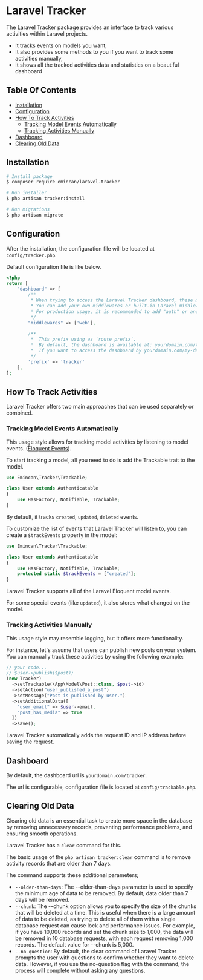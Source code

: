 # Laravel Tracker

The Laravel Tracker package provides an interface to track various
activities within Laravel projects.

- It tracks events on models you want,
- It also provides some methods to you if you want to track some activities
  manually,
- It shows all the tracked activities data and statistics on a beautiful
  dashboard

## Table Of Contents

- [Installation](#installation)
- [Configuration](#configuration)
- [How To Track Activities](#how-to-track-activities)
  - [Tracking Model Events Automatically](#tracking-model-events-automatically)
  - [Tracking Activities Manually](#tracking-activities-manually)
- [Dashboard](#dashboard)
- [Clearing Old Data](#clearing-old-data)

## Installation

```bash
# Install package
$ composer require emincan/laravel-tracker

# Run installer
$ php artisan tracker:install

# Run migrations
$ php artisan migrate
```

## Configuration

After the installation, the configuration file will be located at
`config/tracker.php`.

Default configuration file is like below.

```php
<?php
return [
    "dashboard" => [
        /**
         * When trying to access the Laravel Tracker dashboard, these middlewares will be used.
         * You can add your own middlewares or built-in Laravel middlewares here.
         * For production usage, it is recommended to add "auth" or another middleware that provides authorization.
         */
        "middlewares" => ['web'],

        /**
         *  This prefix using as `route prefix`.
         *  By default, the dashboard is available at: yourdomain.com/tracker
         *  If you want to access the dashboard by yourdomain.com/my-dashboard, then update this value to 'my-dashboard'
         */
        'prefix' => 'tracker'
    ],
];
```

## How To Track Activities

Laravel Tracker offers two main approaches that can be used separately or combined.

### Tracking Model Events Automatically

This usage style allows for tracking model activities by listening to model events.
([Eloquent Events](https://laravel.com/docs/9.x/eloquent#events)).

To start tracking a model, all you need to do is add the Trackable trait to the model.

```php
use Emincan\Tracker\Trackable;

class User extends Authenticatable
{
    use HasFactory, Notifiable, Trackable;
}
```

By default, it tracks `created`, `updated`, `deleted` events.

To customize the list of events that Laravel Tracker will listen to,
you can create a `$trackEvents` property in the model:

```php
use Emincan\Tracker\Trackable;

class User extends Authenticatable
{
    use HasFactory, Notifiable, Trackable;
    protected static $trackEvents = ["created"];
}
```

Laravel Tracker supports all of the Laravel Eloquent model events.

For some special events (like `updated`), it also stores what changed on the
model.

### Tracking Activities Manually

This usage style may resemble logging, but it offers more functionality.

For instance, let's assume that users can publish new posts on your system.
You can manually track these activities by using the following example:

```php
// your code...
// $user->publish($post);
(new Tracker)
  ->setTrackable(\App\Model\Post::class, $post->id)
  ->setAction("user_published_a_post")
  ->setMessage("Post is published by user.")
  ->setAdditionalData([
    "user_email" => $user->email,
    "post_has_media" => true
  ])
  ->save();
```

Laravel Tracker automatically adds the request ID and IP address before saving the request.

## Dashboard

By default, the dashboard url is `yourdomain.com/tracker`.

The url is configurable, configuration file is located at `config/trackable.php`.

## Clearing Old Data

Clearing old data is an essential task to create more space in the database by
removing unnecessary records, preventing performance problems, and ensuring
smooth operations.

Laravel Tracker has a `clear` command for this.

The basic usage of the `php artisan tracker:clear` command is to remove activity
records that are older than 7 days.

The command supports these additional parameters;

- `--older-than-days`: The --older-than-days parameter is used to specify the
  minimum age of data to be removed. By default, data older than 7 days will be
  removed.
- `--chunk`: The --chunk option allows you to specify the size of the chunks
  that will be deleted at a time. This is useful when there is a large amount of
  data to be deleted, as trying to delete all of them with a single database request
  can cause lock and performance issues. For example, if you have 10,000 records
  and set the chunk size to 1,000, the data will be removed in 10 database
  requests, with each request removing 1,000 records. The default value
  for --chunk is 5,000.
- `--no-question`: By default, the clear command of Laravel Tracker prompts
  the user with questions to confirm whether they want to delete data.
  However, if you use the no-question flag with the command, the process will
  complete without asking any questions.
